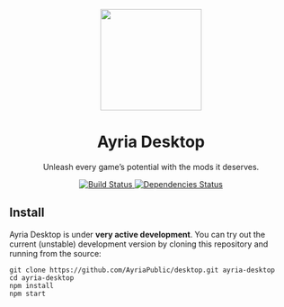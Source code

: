 <p align="center">
    <a href="https://github.com/AyriaPublic">
        <img alt="" src="https://cdn.rawgit.com/AyriaPublic/desktop/master/src/assets/ayria-logo.svg" width="180">
    </a>
    <h1 align="center">Ayria Desktop</h1>
</p>

<p align="center">Unleash every game’s potential with the mods it deserves.</p>

<p align="center">
    <a href="https://travis-ci.org/AyriaPublic/desktop">
        <img alt="Build Status" src="https://img.shields.io/travis/AyriaPublic/desktop/master.svg?style=flat-square">
    </a>
    <a href="https://david-dm.org/AyriaPublic/desktop">
        <img alt="Dependencies Status" src="https://img.shields.io/david/AyriaPublic/desktop.svg?style=flat-square">
    </a>
</p>

## Install
Ayria Desktop is under **very active development**. You can try out the
current (unstable) development version by cloning this repository and running from the source:
```
git clone https://github.com/AyriaPublic/desktop.git ayria-desktop
cd ayria-desktop
npm install
npm start
```
